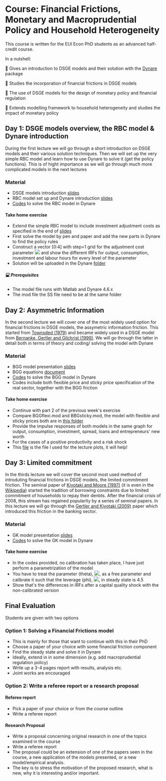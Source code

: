 # Course: Financial Frictions, Monetary and Macroprudential Policy and Household Heterogeneity

This course is written for the EUI Econ PhD students as an advanced half-credit course. 

In a nutshell:

:round_pushpin: Gives an introduction to DSGE models and their solution with the [Dynare](https://www.dynare.org) package

:round_pushpin: Studies the incorporation of financial frictions in DSGE models 

:round_pushpin: The use of DSGE models for the design of monetary policy and financial regulation

:round_pushpin: Extends modelling framework to household heterogeneity and studies the impact of monetary policy

## Day 1: DSGE models overview, the RBC model & Dynare introduction

During the first lecture we will go through a short introduction on DSGE models and their various solution techniques. 
Then we will set up the very simple RBC model and learn how to use Dynare to solve it (get the policy functions).
This is of hight importance as we will go through much more complicated models in the next lectures

### Material

- DSGE models introduction [slides](Part1_Introduction/Introduction.pdf)
- RBC model set up and Dynare introduction [slides](Part1_Dynare/slides/Dynare.pdf)
- [Codes](Part1_Dynare/codes) to solve the RBC model in Dynare 

#### Take home exercise  

- Extend the simple RBC model to include investment adjustment costs as specified in the end of [slides](Part1_Dynare/slides/Dynare.pdf)
- First solve the model by pen and paper and add the new parts in Dynare to find the policy rules
- Construct a vector [0:4] with step=1 grid for the adjustment cost parameter  <img src="https://render.githubusercontent.com/render/math?math=\phi_X">  and show the different IRFs for output, consumption, investment and labour hours for every level of the parameter
- Solution will be uploaded in the Dynare [folder](Part1_Dynare)

##### :computer: Prerequisites 
- The model file runs with Matlab and Dynare 4.6.x
- The mod file the SS file need to be at the same folder

## Day 2: Asymmetric Information 

In the second lecture we will cover one of the most widely used option for financial frictions in DSGE models, the assymetric information friction. 
This started from [Townsded (1979)](https://www.sciencedirect.com/science/article/pii/0022053179900310) and became widely used in a DSGE model from [Bernanke, Gertler and Gilchrist (1999)](https://www.nber.org/system/files/working_papers/w6455/w6455.pdf). We will go through the latter in detail both in terms of theory and coding/ solving the model with Dynare

### Material

- BGG model presentation [slides](Part2_Assymetric_Information/slides/Asym_Information.pdf)
- BGG equations [document](Part2_Assymetric_Information/slides/BGG_equations.pdf)
- [Codes](Part2_Assymetric_Information/codes) to solve the BGG model in Dynare 
- Codes include both flexible price and sticky price specification of the real sector, together with the BGG friction

#### Take home exercise  
- Continue with part 2 of the previous week's exercise
- Compare BGGflexi.mod and BBGsticky.mod, the model with flexible and sticky prices both are in [this folder](Part2_Assymetric_Information/codes)
- Provide the impulse responses of both models in the same graph for output, consumption, investment, spread, loans and entrepreneurs' new worth
- For the cases of a positive productivity and a risk shock
- This [file](Part2_Assymetric_Information/codes/BGGplots_lecture.m) is the file I used for the lecture plots, it will help!

## Day 3: Limited commitment

In the thirds lecture we will cover the second most used method of introduting financial frictions in DSGE models, the limited commitment friction. 
The seminal paper of  [Kiyotaki and Moore (1997)](https://www-users.york.ac.uk/~psm509/ULB2012/KiyotakiMooreJPE1997.pdf) (it is even in the [Wikipedia](https://en.wikipedia.org/wiki/Kiyotaki–Moore_model)) started the tradition of borrowing constraints due to limited commitment of households to repay their denbts. After the financial crisis of 2008, this stream has regained popularity by a series of seminal papers. In this lecture we will go through the [Gertler and Kiyotaki (2009)](https://www.frbsf.org/economic-research/files/gertler_kiyotaki.pdf) paper which introduced this friction in the banking sector. 

### Material

- GK model presentation [slides](Part3_Limited_Commitment/slides/Limited_Comm.pdf)
- [Codes](Part3_Limited_Commitment/codes) to solve the GK model in Dynare 

#### Take home exercise  
- In the codes provided, no calibration has taken place, I have just perform a parametrization of the model 
- You have to treat the parameter (theta), <img src="https://render.githubusercontent.com/render/math?math=\theta">, as a free parameter and calibrate it such that the leverage (phi), <img src="https://render.githubusercontent.com/render/math?math=\phi">, in steady state is 4.5
- Show that's the differences in IRFs after a capital quality shock with the non-calibrated version

##  Final Evaluation

 Students are given with two options
 ### Option 1: Solving a Financial Frictions model 
 - This is mainly for those that want to continue with this in their PhD
 - Choose a paper of your choice with some financial friction component
 - Find the steady state and solve it in Dynare
 - Ideally, extend in in some dimension (e.g. add macroprudential regulation policy)
 - Write up a 3-4 pages report with results, analysis etc.
 - Joint works are encouraged 

 ### Option 2: Write a referee report or a research proposal
 #### Referee report
 - Pick a paper of your choice or from the course outline
 - Write a referee report
#### Research Proposal
 - Write a proposal concerning original research in one of the topics examined in the course
 - Write a referee report
 - The proposal could be an extension of one of the papers seen in the course, a new application of the models presented, or a new model/empirical analysis. 
 - The key is to stress the motivation of the proposed research, what is new, why it is interesting and/or important.
